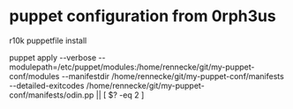 puppet configuration from 0rph3us
=================================

r10k puppetfile install

puppet apply --verbose  --modulepath=/etc/puppet/modules:/home/rennecke/git/my-puppet-conf/modules --manifestdir /home/rennecke/git/my-puppet-conf/manifests --detailed-exitcodes /home/rennecke/git/my-puppet-conf/manifests/odin.pp || [ $? -eq 2 ]


